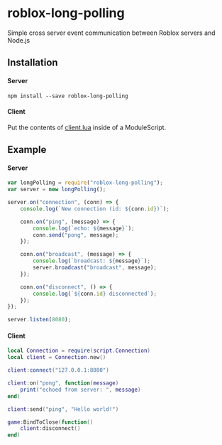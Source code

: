 # roblox-long-polling

Simple cross server event communication between Roblox servers and Node.js

## Installation

#### Server
```
npm install --save roblox-long-polling
```

#### Client

Put the contents of [client.lua](https://github.com/Reselim/roblox-long-polling/blob/master/client.lua) inside of a ModuleScript.

## Example

#### Server

```js
var longPolling = require("roblox-long-polling");
var server = new longPolling();

server.on("connection", (conn) => {
    console.log(`New connection (id: ${conn.id})`);

    conn.on("ping", (message) => {
		console.log(`echo: ${message}`);
        conn.send("pong", message);
    });

    conn.on("broadcast", (message) => {
		console.log(`broadcast: ${message}`);
        server.broadcast("broadcast", message);
    });

	conn.on("disconnect", () => {
		console.log(`${conn.id} disconnected`);
	});
});

server.listen(8080);
```

#### Client

```lua
local Connection = require(script.Connection)
local client = Connection.new()

client:connect("127.0.0.1:8080")

client:on("pong", function(message)
	print("echoed from server: ", message)
end)

client:send("ping", "Hello world!")

game:BindToClose(function()
	client:disconnect()
end)
```
